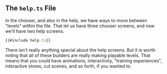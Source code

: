 ## The `help.ts` File

In the chooser, and also in the help, we have ways to move between "levels"
within the file.  That let us have three chooser screens, and now we'll have two
help screens.

```typescript
{{#include help.ts}}
```

There isn't really anything special about the help screens.  But it is worth
noting that all of these builders are really making playable levels.  That means
that you could have animations, interactivity, "training experiences",
interactive stores, cut scenes, and so forth, if you wanted to.
